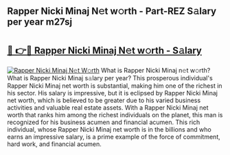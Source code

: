 ## Rapper Nicki Minaj N𝚎t w𝚘rth - Part-REZ S𝚊lary per year m27sj

# <h2><a href="http://gc4qj4q.nevu.top/?p=Rapper+Nicki+Minaj">🔗 👉🔴 Rapper Nicki Minaj N𝚎t w𝚘rth - S𝚊lary</a></h2>

[![Rapper Nicki Minaj N𝚎t W𝚘rth](https://i.imgur.com/Oavwk0R.jpeg)](http://gc4qj4q.nevu.top/?p=Rapper+Nicki+Minaj)
What is Rapper Nicki Minaj n𝚎t w𝚘rth? What is Rapper Nicki Minaj s𝚊lary per year?
This prosperous individual's Rapper Nicki Minaj net worth is substantial, making him one of the richest in his sector. His salary is impressive, but it is eclipsed by Rapper Nicki Minaj net worth, which is believed to be greater due to his varied business activities and valuable real estate assets. With a Rapper Nicki Minaj net worth that ranks him among the richest individuals on the planet, this man is recognized for his business acumen and financial acumen. This rich individual, whose Rapper Nicki Minaj net worth is in the billions and who earns an impressive salary, is a prime example of the force of commitment, hard work, and financial acumen.
